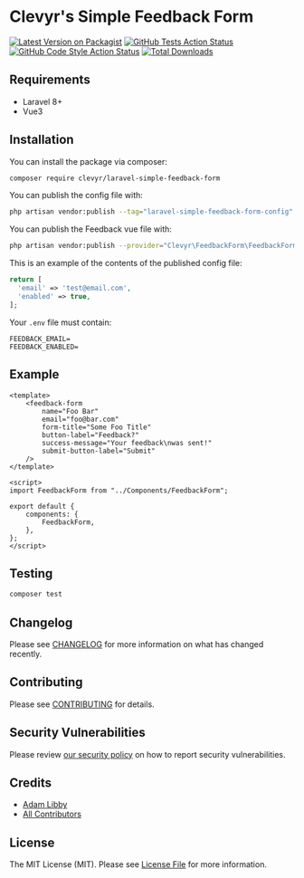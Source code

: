 # Clevyr's Simple Feedback Form

[![Latest Version on Packagist](https://img.shields.io/packagist/v/clevyr/laravel-simple-feedback-form.svg?style=flat-square)](https://packagist.org/packages/clevyr/laravel-simple-feedback-form)
[![GitHub Tests Action Status](https://img.shields.io/github/workflow/status/clevyr/laravel-simple-feedback-form/run-tests?label=tests)](https://github.com/clevyr/laravel-simple-feedback-form/actions?query=workflow%3Arun-tests+branch%3Amain)
[![GitHub Code Style Action Status](https://img.shields.io/github/workflow/status/clevyr/laravel-simple-feedback-form/Check%20&%20fix%20styling?label=code%20style)](https://github.com/clevyr/laravel-simple-feedback-form/actions?query=workflow%3A"Check+%26+fix+styling"+branch%3Amain)
[![Total Downloads](https://img.shields.io/packagist/dt/clevyr/laravel-simple-feedback-form.svg?style=flat-square)](https://packagist.org/packages/clevyr/laravel-simple-feedback-form)

## Requirements

-   Laravel 8+
-   Vue3

## Installation

You can install the package via composer:

```bash
composer require clevyr/laravel-simple-feedback-form
```

You can publish the config file with:

```bash
php artisan vendor:publish --tag="laravel-simple-feedback-form-config"
```

You can publish the Feedback vue file with:

```bash
php artisan vendor:publish --provider="Clevyr\FeedbackForm\FeedbackFormServiceProvider"
```

This is an example of the contents of the published config file:

```php
return [
  'email' => 'test@email.com',
  'enabled' => true,
];
```

Your `.env` file must contain:

```
FEEDBACK_EMAIL=
FEEDBACK_ENABLED=
```

## Example

```vue
<template>
    <feedback-form
        name="Foo Bar"
        email="foo@bar.com"
        form-title="Some Foo Title"
        button-label="Feedback?"
        success-message="Your feedback\nwas sent!"
        submit-button-label="Submit"
    />
</template>

<script>
import FeedbackForm from "../Components/FeedbackForm";

export default {
    components: {
        FeedbackForm,
    },
};
</script>
```

## Testing

```bash
composer test
```

## Changelog

Please see [CHANGELOG](CHANGELOG.md) for more information on what has changed recently.

## Contributing

Please see [CONTRIBUTING](https://github.com/spatie/.github/blob/main/CONTRIBUTING.md) for details.

## Security Vulnerabilities

Please review [our security policy](../../security/policy) on how to report security vulnerabilities.

## Credits

-   [Adam Libby](https://github.com/clevyr)
-   [All Contributors](../../contributors)

## License

The MIT License (MIT). Please see [License File](LICENSE.md) for more information.
